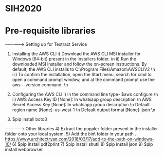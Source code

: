 # SIH2020
# Pre-requisite libraries
-------> Setting up for Textract Service
1) Installing the AWS CLI
	i) Download the AWS CLI MSI installer for Windows (64-bit) present in the Installers folder. \n
	ii) Run the downloaded MSI installer and follow the on-screen instructions. By default, the AWS CLI installs to C:\Program Files\Amazon\AWSCLIV2 \n
	iii) To confirm the installation, open the Start menu, search for cmd to open a command prompt window, and at the command prompt use the aws --version command. \n

2) Configuring the AWS CLI
	i) In the command line type- $aws configure \n
	ii) AWS Access Key ID [None]: In whatsapp group description \n
	    AWS Secret Access Key [None]: In whatsapp group description \n
	    Default region name [None]: us-west-1 \n
	    Default output format [None]: json \n

3) $pip install boto3


-------> Other libraries
4) Extract the poppler folder present in the installer folder onto your local system.
5) Add the bin\ folder in your path . https://www.architectryan.com/2018/03/17/add-to-the-path-on-windows-10/
6) $pip install pdf2print
7) $pip install shutil
8) $pip install json
9) $pip install webbrowser